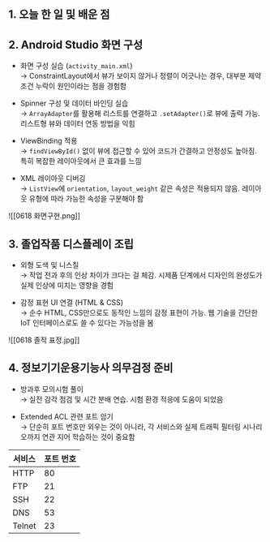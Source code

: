 ## 1. 오늘 한 일 및 배운 점

## 2. Android Studio 화면 구성

- 화면 구성 실습 (`activity_main.xml`)  
    → ConstraintLayout에서 뷰가 보이지 않거나 정렬이 어긋나는 경우, 대부분 제약조건 누락이 원인이라는 점을 경험함
    
- Spinner 구성 및 데이터 바인딩 실습  
    → `ArrayAdapter`를 활용해 리스트를 연결하고 `.setAdapter()`로 뷰에 출력 가능. 리스트형 뷰와 데이터 연동 방법을 익힘
    
- ViewBinding 적용  
    → `findViewById()` 없이 뷰에 접근할 수 있어 코드가 간결하고 안정성도 높아짐. 특히 복잡한 레이아웃에서 큰 효과를 느낌
    
- XML 레이아웃 디버깅  
    → `ListView`에 `orientation`, `layout_weight` 같은 속성은 적용되지 않음. 레이아웃 유형에 따라 가능한 속성을 구분해야 함
    
![[0618 화면구현.png]]

## 3. 졸업작품 디스플레이 조립

- 외형 도색 및 니스칠  
    → 작업 전과 후의 인상 차이가 크다는 걸 체감. 시제품 단계에서 디자인의 완성도가 실제 인상에 미치는 영향을 경험
    
- 감정 표현 UI 연결 (HTML & CSS)  
    → 순수 HTML, CSS만으로도 동적인 느낌의 감정 표현이 가능. 웹 기술을 간단한 IoT 인터페이스로도 쓸 수 있다는 가능성을 봄
    
![[0618 졸작 표정.jpg]]

## 4. 정보기기운용기능사 의무검정 준비

- 방과후 모의시험 풀이  
    → 실전 감각 점검 및 시간 분배 연습. 시험 환경 적응에 도움이 되었음
    
- Extended ACL 관련 포트 암기  
    → 단순히 포트 번호만 외우는 것이 아니라, 각 서비스와 실제 트래픽 필터링 시나리오까지 연관 지어 학습하는 것이 중요함
    

|서비스|포트 번호|
|---|---|
|HTTP|80|
|FTP|21|
|SSH|22|
|DNS|53|
|Telnet|23|
